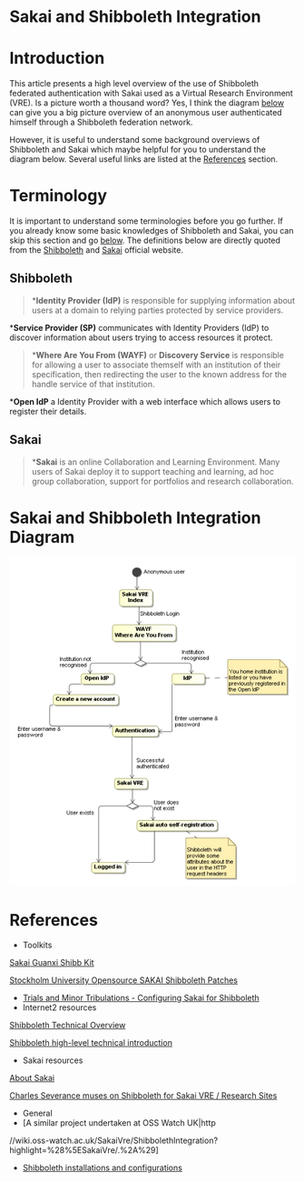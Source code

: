 # Sakai and Shibboleth Integration

# Introduction

This article presents a high level overview of the use of Shibboleth federated authentication with Sakai used as a Virtual Research Environment (VRE). Is a picture worth a thousand word? Yes, I think the diagram [below](#SakaiandShibbolethIntegration-SakaiandShibbolethIntegrationDiagram) can give you a big picture overview of an anonymous user authenticated himself through a Shibboleth federation network.

However, it is useful to understand some background overviews of Shibboleth and Sakai which maybe helpful for you to understand the diagram below. Several useful links are listed at the [References](#SakaiandShibbolethIntegration-References) section. 

# Terminology

It is important to understand some terminologies before you go further. If you already know some basic knowledges of Shibboleth and Sakai, you can skip this section and go [below](#SakaiandShibbolethIntegration-SakaiandShibbolethIntegrationDiagram). The definitions below are directly quoted from the [Shibboleth](http://shibboleth.internet2.edu/about.html) and [Sakai](http://sakaiproject.org/index.php?option=com_content&task=view&id=103&Itemid=208) official website.

## Shibboleth

>  ***Identity Provider (IdP)** is responsible for supplying information about users at a domain to relying parties protected by service providers.

 ***Service Provider (SP)** communicates with Identity Providers (IdP) to discover information about users trying to access resources it protect.

>  ***Where Are You From (WAYF)** or **Discovery Service** is responsible for allowing a user to associate themself with an institution of their specification, then redirecting the user to the known address for the handle service of that institution.

 ***Open IdP** a Identity Provider with a web interface which allows users to register their details.

## Sakai

>  ***Sakai** is an online Collaboration and Learning Environment. Many users of Sakai deploy it to support teaching and learning, ad hoc group collaboration, support for portfolios and research collaboration.

# Sakai and Shibboleth Integration Diagram

![Shibboleth_and_Sakai_integration_State_diagram.PNG](./attachments/Shibboleth_and_Sakai_integration_State_diagram.PNG)
# References

- Toolkits

[Sakai Guanxi Shibb Kit](http://www.guanxi.uhi.ac.uk/drguanxi/index.php/Sakai_Guanxi_Shibb_Kit)

[Stockholm University Opensource SAKAI Shibboleth Patches](http://devel.it.su.se/pub/jsp/polopoly.jsp?d=2376&a=21472)
- [Trials and Minor Tribulations - Configuring Sakai for Shibboleth](http://confluence.sakaiproject.org/confluence/display/CONF07/Trials+and+Minor+Tribulation+-+Configuring+Sakai+for+Shibboleth;jsessionid=240CBFAA68D282832E7465CF34768F06)
- Internet2 resources

[Shibboleth Technical Overview](http://shibboleth.internet2.edu/shib-tech-intro.html)

[Shibboleth high-level technical introduction](http://shibboleth.internet2.edu/tech-intro.html)
- Sakai resources

[About Sakai](http://sakaiproject.org/index.php?option=com_content&task=view&id=103&Itemid=208)

[Charles Severance muses on Shibboleth for Sakai VRE / Research Sites](http://bugs.sakaiproject.org/confluence/display/ENC/Shibboleth+for+Research+Sites)
- General
- [A similar project undertaken at OSS Watch UK|http

//wiki.oss-watch.ac.uk/SakaiVre/ShibbolethIntegration?highlight=%28%5ESakaiVre/.%2A%29]
- [Shibboleth installations and configurations](/wiki/spaces/BeSTGRID/pages/3818228969)
